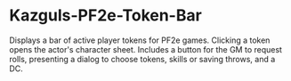 # Kazguls-PF2e-Token-Bar

Displays a bar of active player tokens for PF2e games. Clicking a token opens the actor's character sheet. Includes a button for the GM to request rolls, presenting a dialog to choose tokens, skills or saving throws, and a DC.

